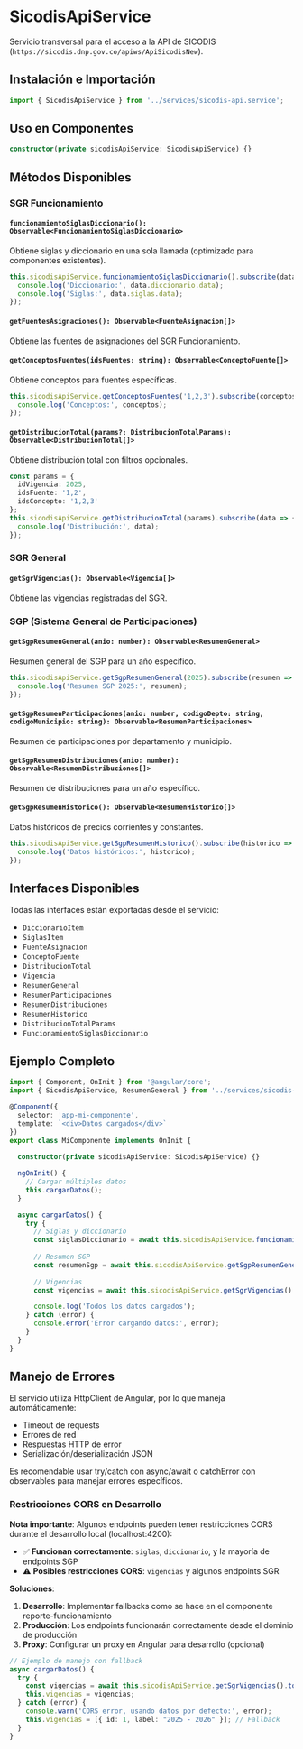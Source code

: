 # SicodisApiService

Servicio transversal para el acceso a la API de SICODIS (`https://sicodis.dnp.gov.co/apiws/ApiSicodisNew`).

## Instalación e Importación

```typescript
import { SicodisApiService } from '../services/sicodis-api.service';
```

## Uso en Componentes

```typescript
constructor(private sicodisApiService: SicodisApiService) {}
```

## Métodos Disponibles

### SGR Funcionamiento

#### `funcionamientoSiglasDiccionario(): Observable<FuncionamientoSiglasDiccionario>`
Obtiene siglas y diccionario en una sola llamada (optimizado para componentes existentes).

```typescript
this.sicodisApiService.funcionamientoSiglasDiccionario().subscribe(data => {
  console.log('Diccionario:', data.diccionario.data);
  console.log('Siglas:', data.siglas.data);
});
```

#### `getFuentesAsignaciones(): Observable<FuenteAsignacion[]>`
Obtiene las fuentes de asignaciones del SGR Funcionamiento.

#### `getConceptosFuentes(idsFuentes: string): Observable<ConceptoFuente[]>`
Obtiene conceptos para fuentes específicas.

```typescript
this.sicodisApiService.getConceptosFuentes('1,2,3').subscribe(conceptos => {
  console.log('Conceptos:', conceptos);
});
```

#### `getDistribucionTotal(params?: DistribucionTotalParams): Observable<DistribucionTotal[]>`
Obtiene distribución total con filtros opcionales.

```typescript
const params = {
  idVigencia: 2025,
  idsFuente: '1,2',
  idsConcepto: '1,2,3'
};
this.sicodisApiService.getDistribucionTotal(params).subscribe(data => {
  console.log('Distribución:', data);
});
```

### SGR General

#### `getSgrVigencias(): Observable<Vigencia[]>`
Obtiene las vigencias registradas del SGR.

### SGP (Sistema General de Participaciones)

#### `getSgpResumenGeneral(anio: number): Observable<ResumenGeneral>`
Resumen general del SGP para un año específico.

```typescript
this.sicodisApiService.getSgpResumenGeneral(2025).subscribe(resumen => {
  console.log('Resumen SGP 2025:', resumen);
});
```

#### `getSgpResumenParticipaciones(anio: number, codigoDepto: string, codigoMunicipio: string): Observable<ResumenParticipaciones>`
Resumen de participaciones por departamento y municipio.

#### `getSgpResumenDistribuciones(anio: number): Observable<ResumenDistribuciones[]>`
Resumen de distribuciones para un año específico.

#### `getSgpResumenHistorico(): Observable<ResumenHistorico[]>`
Datos históricos de precios corrientes y constantes.

```typescript
this.sicodisApiService.getSgpResumenHistorico().subscribe(historico => {
  console.log('Datos históricos:', historico);
});
```

## Interfaces Disponibles

Todas las interfaces están exportadas desde el servicio:

- `DiccionarioItem`
- `SiglasItem`
- `FuenteAsignacion`
- `ConceptoFuente`
- `DistribucionTotal`
- `Vigencia`
- `ResumenGeneral`
- `ResumenParticipaciones`
- `ResumenDistribuciones`
- `ResumenHistorico`
- `DistribucionTotalParams`
- `FuncionamientoSiglasDiccionario`

## Ejemplo Completo

```typescript
import { Component, OnInit } from '@angular/core';
import { SicodisApiService, ResumenGeneral } from '../services/sicodis-api.service';

@Component({
  selector: 'app-mi-componente',
  template: `<div>Datos cargados</div>`
})
export class MiComponente implements OnInit {
  
  constructor(private sicodisApiService: SicodisApiService) {}

  ngOnInit() {
    // Cargar múltiples datos
    this.cargarDatos();
  }

  async cargarDatos() {
    try {
      // Siglas y diccionario
      const siglasDiccionario = await this.sicodisApiService.funcionamientoSiglasDiccionario().toPromise();
      
      // Resumen SGP
      const resumenSgp = await this.sicodisApiService.getSgpResumenGeneral(2025).toPromise();
      
      // Vigencias
      const vigencias = await this.sicodisApiService.getSgrVigencias().toPromise();

      console.log('Todos los datos cargados');
    } catch (error) {
      console.error('Error cargando datos:', error);
    }
  }
}
```

## Manejo de Errores

El servicio utiliza HttpClient de Angular, por lo que maneja automáticamente:
- Timeout de requests
- Errores de red
- Respuestas HTTP de error
- Serialización/deserialización JSON

Es recomendable usar try/catch con async/await o catchError con observables para manejar errores específicos.

### Restricciones CORS en Desarrollo

**Nota importante**: Algunos endpoints pueden tener restricciones CORS durante el desarrollo local (localhost:4200):

- ✅ **Funcionan correctamente**: `siglas`, `diccionario`, y la mayoría de endpoints SGP
- ⚠️ **Posibles restricciones CORS**: `vigencias` y algunos endpoints SGR

**Soluciones**:
1. **Desarrollo**: Implementar fallbacks como se hace en el componente reporte-funcionamiento
2. **Producción**: Los endpoints funcionarán correctamente desde el dominio de producción
3. **Proxy**: Configurar un proxy en Angular para desarrollo (opcional)

```typescript
// Ejemplo de manejo con fallback
async cargarDatos() {
  try {
    const vigencias = await this.sicodisApiService.getSgrVigencias().toPromise();
    this.vigencias = vigencias;
  } catch (error) {
    console.warn('CORS error, usando datos por defecto:', error);
    this.vigencias = [{ id: 1, label: "2025 - 2026" }]; // Fallback
  }
}
```
